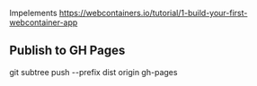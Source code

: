 Impelements https://webcontainers.io/tutorial/1-build-your-first-webcontainer-app

## Publish to GH Pages
git subtree push --prefix dist origin gh-pages